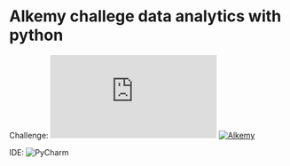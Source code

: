 # Alkemy challege data analytics with python

Challenge: ![Challenge Data Analytics con Python.pdf](https://github.com/xlmriosx/alkemy_challege_data_analytics_python/files/8091659/Challenge.Data.Analytics.con.Python.pdf)
[![Alkemy](https://img.shields.io/badge/Alkemy-blue?style=for-the-badge&logo=Alkemy&logoColor=white&link=https://www.linkedin.com/in/xlmriosx/)](https://www.linkedin.com/in/xlmriosx/)

IDE: ![PyCharm](https://img.shields.io/badge/PyCharm-66CDAA?style=for-the-badge&logo=PyCharm&logoColor=white)
